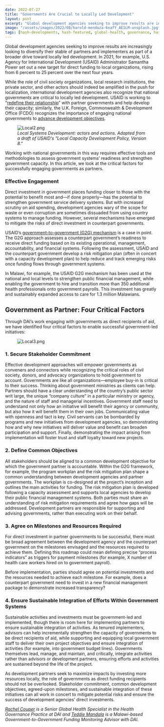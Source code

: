 ```yaml
---
date: 2022-07-27
title: "Governments Are Crucial to Locally Led Development"
layout: post
excerpt: "Global development agencies seeking to improve results are increasingly looking to diversify their stable of partners and implementers as part of a broader drive toward locally led development."
image: "/assets/images/2022/08/harold-mendoza-6xafY_AE1LM-unsplash.jpg"
tags: [hash-developments, hash-featured, global-health, governance, hash-by-rachel-couper, hash-by-teddie-mandala]
---
```

<p>Global development agencies seeking to improve results are increasingly looking to diversify their stable of partners and implementers as part of a broader drive toward locally led development. In 2021, for example, U.S. Agency for International Development (USAID) Administrator Samantha Power set out a new target for direct funding to local organizations, rising from 6 percent to 25 percent over the next four years.</p><p>While the role of civil society organizations, local research institutions, the private sector, and other actors should indeed be amplified in the push for localization, international development agencies also recognize that national governments are critical to locally led development. USAID is working to “<a href="https://www.usaid.gov/sites/default/files/documents/LCD_Policy_-_FORMATTED_508_01-11.pdf">redefine their relationship</a>” with partner governments and help develop their capacity; similarly, the U.K. Foreign, Commonwealth &amp; Development Office (FCDO) recognizes the importance of engaging national governments to <a href="https://dai-global-developments.com/uploads/Health-Systems-Strengthening-Position-Paper.pdf">advance development objectives</a>.</p><figure class="kg-card kg-image-card kg-card-hascaption"><img src="https://dai-global-developments.com/uploads/Local2.png" class="kg-image" alt="Local2.png" loading="lazy"><figcaption><em><em>Local Systems Development: actors and actions. Adapted from a draft of USAID's "Local Capacity Development Policy, Version 8.</em>"</em></figcaption></figure><p>Working with national governments in this way requires effective tools and methodologies to assess government systems’ readiness and strengthen government capacity. In this article, we look at the critical factors for successfully engaging governments as partners.</p><h3 id="effective-engagement">Effective Engagement</h3><p>Direct investment in government places funding closer to those with the potential to benefit most and—if done properly—has the potential to strengthen government service delivery systems. But with increased scrutiny on aid spending, development agencies wary of the scope for waste or even corruption are sometimes dissuaded from using country systems to manage funding. However, several mechanisms have emerged to mitigate the risks of direct investment in counterpart governments.</p><p>USAID’s <a href="https://www.usaid.gov/sites/default/files/documents/220.pdf">government-to-government (G2G) mechanism</a> is a case in point. The G2G approach assesses a counterpart government’s readiness to receive direct funding based on its existing operational, management, accountability, and financial systems. Following the assessment, USAID and the counterpart government develop a risk mitigation plan (often in concert with a capacity development plan) to help reduce and track emerging risks once funding flows through government systems.</p><p>In Malawi, for example, the USAID G2G mechanism has been used at the national and local levels to strengthen public financial management, while enabling the government to hire and transition more than 350 additional health professionals onto government payrolls. This investment has greatly and sustainably expanded access to care for 1.3 million Malawians.</p><h2 id="government-as-partner-four-critical-factors">Government as Partner: Four Critical Factors</h2><p>Through DAI’s work engaging with governments as direct recipients of aid, we have identified four critical factors to enable successful government-led initiatives:</p><figure class="kg-card kg-image-card"><img src="https://dai-global-developments.com/uploads/Local3.png" class="kg-image" alt="Local3.png" loading="lazy"></figure><h3 id="1-secure-stakeholder-commitment">1. Secure Stakeholder Commitment</h3><p>Effective development approaches will empower governments as conveners and connectors while recognizing the critical roles of civil society, donors, and advocacy organizations to hold government to account. Governments are like all organizations—employee buy-in is critical to their success. Thinking about government ministries as clients can help. Partners should have a clear understanding of the country’s public sector writ large, the unique “company culture” in a particular ministry or agency, and the nature of staff and managerial incentives. Government staff need to understand not only how an initiative will benefit their agency or community, but also how it will benefit them in their own jobs. Communicating value with openness and tact is key. Civil servants can be bombarded by programs and new initiatives from development agencies, so demonstrating how and why new initiatives will deliver value and benefit can broaden participation and support. Finally, demonstrating the impact arising from implementation will foster trust and staff loyalty toward new projects.</p><h3 id="2-define-common-objectives">2. Define Common Objectives</h3><p>All stakeholders should be aligned to a common development objective for which the government partner is accountable. Within the G2G framework, for example, the program workplan and the risk mitigation plan shape a common understanding between development agencies and partner governments. The workplan is co-designed at the project’s inception and outlines the main activities for funding. The risk mitigation plan is developed following a capacity assessment and supports local agencies to develop their public financial management systems. Both parties must share an understanding of risk mitigation requirements and agree how gaps will be addressed. Development partners are responsible for supporting and advising governments, rather than executing work on their behalf.</p><h3 id="3-agree-on-milestones-and-resources-required">3. Agree on Milestones and Resources Required</h3><p>For direct investment in partner governments to be successful, there must be broad agreement between the development agency and the counterpart government on the milestones envisaged and the resources required to achieve them. Defining this roadmap could mean defining precise “process indicators” as triggers for payment milestones (for example, X number of health care workers hired on to government payroll).</p><p>Before implementation, parties should agree on potential investments and the resources needed to achieve each milestone. For example, does a counterpart government need to invest in a new financial management package to demonstrate increased transparency?</p><h3 id="4-ensure-sustainable-integration-of-efforts-within-government-systems">4. Ensure Sustainable Integration of Efforts Within Government Systems</h3><p>Sustainable activities and investments must be government-led and implemented, though there is room here for implementing partners to ensure sustainable integration of activities. As tenured implementers, advisors can help incrementally strengthen the capacity of governments to be direct recipients of aid, while supporting and equipping local government staff to deliver their own project objectives and ensure integration of activities (for example, into government budget lines). Governments themselves lead, manage, and maintain, and critically, integrate activities rather than advisors or development partners, ensuring efforts and activities are sustained beyond the life of the project.</p><p>As development partners seek to maximize impacts by investing more resources locally, the role of governments as direct funding recipients should not be overlooked. Stakeholder commitment, common development objectives, agreed-upon milestones, and sustainable integration of these initiatives can all work in concert to mitigate potential risks and ensure the success of development agencies’ direct investments.</p><div class="kg-card kg-callout-card kg-callout-card-grey"><div class="kg-callout-text"><em><a href="https://www.dai.com/who-we-are/our-team/rachel-couper">Rachel Couper</a> is a Senior Global Health Specialist in the Health Governance Practice at DAI and <a href="https://www.linkedin.com/in/teddie-mandala-89b5bb74/">Teddie Mandala</a> is a Malawi-based Government-to-Government Funding Monitoring Advisor with DAI.</em></div></div>
  